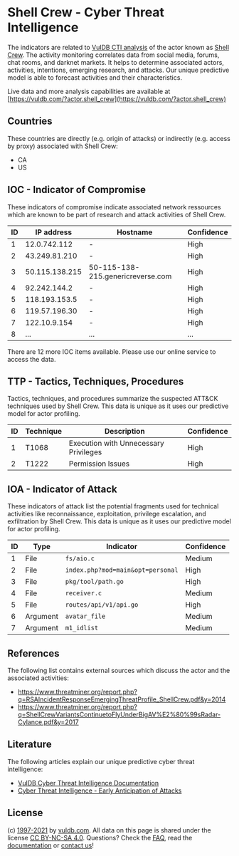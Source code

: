 # Shell Crew - Cyber Threat Intelligence

The indicators are related to [VulDB CTI analysis](https://vuldb.com/?doc.cti) of the actor known as [Shell Crew](https://vuldb.com/?actor.shell_crew). The activity monitoring correlates data from social media, forums, chat rooms, and darknet markets. It helps to determine associated actors, activities, intentions, emerging research, and attacks. Our unique predictive model is able to forecast activities and their characteristics.

Live data and more analysis capabilities are available at [https://vuldb.com/?actor.shell_crew](https://vuldb.com/?actor.shell_crew)

## Countries

These countries are directly (e.g. origin of attacks) or indirectly (e.g. access by proxy) associated with Shell Crew:

* CA
* US

## IOC - Indicator of Compromise

These indicators of compromise indicate associated network ressources which are known to be part of research and attack activities of Shell Crew.

ID | IP address | Hostname | Confidence
-- | ---------- | -------- | ----------
1 | 12.0.742.112 | - | High
2 | 43.249.81.210 | - | High
3 | 50.115.138.215 | 50-115-138-215.genericreverse.com | High
4 | 92.242.144.2 | - | High
5 | 118.193.153.5 | - | High
6 | 119.57.196.30 | - | High
7 | 122.10.9.154 | - | High
8 | ... | ... | ...

There are 12 more IOC items available. Please use our online service to access the data.

## TTP - Tactics, Techniques, Procedures

Tactics, techniques, and procedures summarize the suspected ATT&CK techniques used by Shell Crew. This data is unique as it uses our predictive model for actor profiling.

ID | Technique | Description | Confidence
-- | --------- | ----------- | ----------
1 | T1068 | Execution with Unnecessary Privileges | High
2 | T1222 | Permission Issues | High

## IOA - Indicator of Attack

These indicators of attack list the potential fragments used for technical activities like reconnaissance, exploitation, privilege escalation, and exfiltration by Shell Crew. This data is unique as it uses our predictive model for actor profiling.

ID | Type | Indicator | Confidence
-- | ---- | --------- | ----------
1 | File | `fs/aio.c` | Medium
2 | File | `index.php?mod=main&opt=personal` | High
3 | File | `pkg/tool/path.go` | High
4 | File | `receiver.c` | Medium
5 | File | `routes/api/v1/api.go` | High
6 | Argument | `avatar_file` | Medium
7 | Argument | `m1_idlist` | Medium

## References

The following list contains external sources which discuss the actor and the associated activities:

* https://www.threatminer.org/report.php?q=RSAIncidentResponseEmergingThreatProfile_ShellCrew.pdf&y=2014
* https://www.threatminer.org/report.php?q=ShellCrewVariantsContinuetoFlyUnderBigAV%E2%80%99sRadar-Cylance.pdf&y=2017

## Literature

The following articles explain our unique predictive cyber threat intelligence:

* [VulDB Cyber Threat Intelligence Documentation](https://vuldb.com/?doc.cti)
* [Cyber Threat Intelligence - Early Anticipation of Attacks](https://www.scip.ch/en/?labs.20201022)

## License

(c) [1997-2021](https://vuldb.com/?doc.changelog) by [vuldb.com](https://vuldb.com/?doc.about). All data on this page is shared under the license [CC BY-NC-SA 4.0](https://creativecommons.org/licenses/by-nc-sa/4.0/). Questions? Check the [FAQ](https://vuldb.com/?doc.faq), read the [documentation](https://vuldb.com/?doc) or [contact us](https://vuldb.com/?contact)!
